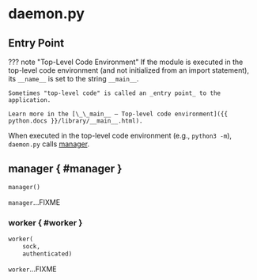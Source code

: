 # daemon.py

## <span id="__main__"> Entry Point

??? note "Top-Level Code Environment"
    If the module is executed in the top-level code environment (and not initialized from an import statement), its `__name__` is set to the string `__main__`.

    Sometimes "top-level code" is called an _entry point_ to the application.

    Learn more in the [\_\_main__ — Top-level code environment]({{ python.docs }}/library/__main__.html).

When executed in the top-level code environment (e.g., `python3 -m`), `daemon.py` calls [manager](#manager).

## manager { #manager }

```py
manager()
```

`manager`...FIXME

### worker { #worker }

```py
worker(
    sock,
    authenticated)
```

`worker`...FIXME
